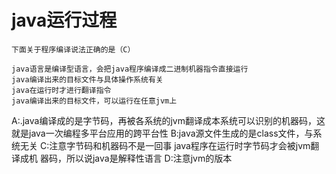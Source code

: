 # java运行过程
```
下面关于程序编译说法正确的是（C）

java语言是编译型语言，会把java程序编译成二进制机器指令直接运行
java编译出来的目标文件与具体操作系统有关
java在运行时才进行翻译指令
java编译出来的目标文件，可以运行在任意jvm上
```
A:.java编译成的是字节码，再被各系统的jvm翻译成本系统可以识别的机器码，这就是java一次编程多平台应用的跨平台性 
B:java源文件生成的是class文件，与系统无关 
C:注意字节码和机器码不是一回事 java程序在运行时字节码才会被jvm翻译成机 器码，所以说java是解释性语言 
D:注意jvm的版本
